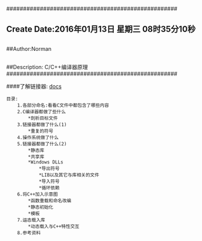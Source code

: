 ###################################################
## Create Date:2016年01月13日 星期三 08时35分10秒
##
##Author:Norman
##
##Description: C/C++编译器原理
###################################################

####了解链接器:
[docs](./docs/Cfile.md)

    目录:
        1.各部分命名:看看C文件中都包含了哪些内容
        2.C编译器都做了些什么
            *剖析目标文件
        3.链接器都做了什么(1)
            *重复的符号
        4.操作系统做了什么
        5.链接器都做了什么(2)
            *静态库
            *共享库
            *Windows DLLs
                *导出符号
                *LIB以及其它与库相关的文件
                *导入符号
                *循环依赖
        6.将C++加入示意图
            *函数重载和命名改编
            *静态初始化
            *模板
        7.运态载入库
            *动态载入与C++特性交互
        8.参考资料
